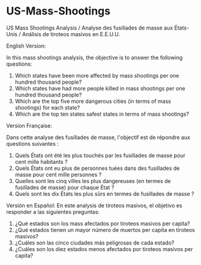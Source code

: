 # US-Mass-Shootings
US Mass Shootings Analysis / Analyse des fusillades de masse aux États-Unis / Análisis de tiroteos masivos en E.E.U.U.

English Version:

In this mass shootings analysis, the objective is to answer the following questions:
1. Which states have been more affected by mass shootings per one hundred thousand people?
2. Which states have had more people killed in mass shootings per one hundred thousand people?
3. Which are the top five more dangerous cities (in terms of mass shootings) for each state?
4. Which are the top ten states safest states in terms of mass shootings?


Version Française:

Dans cette analyse des fusillades de masse, l'objectif est de répondre aux questions suivantes :
1. Quels États ont été les plus touchés par les fusillades de masse pour cent mille habitants ?
2. Quels États ont eu plus de personnes tuées dans des fusillades de masse pour cent mille personnes ?
3. Quelles sont les cinq villes les plus dangereuses (en termes de fusillades de masse) pour chaque État ?
4. Quels sont les dix États les plus sûrs en termes de fusillades de masse ?


Versión en Español:
En este analysis de tiroteos masivos, el objetivo es responder a las siguientes preguntas:
1. ¿Qué estados son los mass afectados por tiroteos masivos per capita?
2. ¿Qué estados tienen un mayor número de muertos per capita en tiroteos masivos?
3. ¿Cuáles son las cinco ciudades más peligrosas de cada estado?
4. ¿Cuáles son los diez estados menos afectados por tiroteos masivos per capita?
